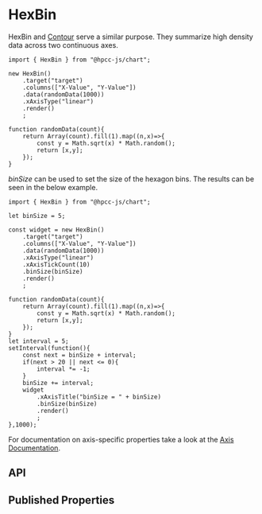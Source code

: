 # HexBin

<!--meta
{
    "id": 9544,
    "name": "HexBin",
    "kind": 128,
    "kindString": "Class",
    "flags": {
        "isExported": true
    },
    "sources": [
        {
            "fileName": "HexBin.ts",
            "line": 9,
            "character": 19
        }
    ],
    "extendedTypes": [
        {
            "type": "reference",
            "name": "XYAxis",
            "id": 693
        }
    ],
    "folder": "packages/chart"
}
-->

HexBin and [Contour](./Contour.md) serve a similar purpose. They summarize high density data across two continuous axes.

```sample-code
import { HexBin } from "@hpcc-js/chart";

new HexBin()
    .target("target")
    .columns(["X-Value", "Y-Value"])
    .data(randomData(1000))
    .xAxisType("linear")
    .render()
    ;

function randomData(count){
    return Array(count).fill(1).map((n,x)=>{
        const y = Math.sqrt(x) * Math.random();
        return [x,y];
    });
}
```

_binSize_ can be used to set the size of the hexagon bins. The results can be seen in the below example.

```sample-code
import { HexBin } from "@hpcc-js/chart";

let binSize = 5;

const widget = new HexBin()
    .target("target")
    .columns(["X-Value", "Y-Value"])
    .data(randomData(1000))
    .xAxisType("linear")
    .xAxisTickCount(10)
    .binSize(binSize)
    .render()
    ;

function randomData(count){
    return Array(count).fill(1).map((n,x)=>{
        const y = Math.sqrt(x) * Math.random();
        return [x,y];
    });
}
let interval = 5;
setInterval(function(){
    const next = binSize + interval;
    if(next > 20 || next <= 0){
        interval *= -1;
    }
    binSize += interval;
    widget
        .xAxisTitle("binSize = " + binSize)
        .binSize(binSize)
        .render()
        ;
},1000);
```

For documentation on axis-specific properties take a look at the [Axis Documentation](./XYAxis.md).

## API

## Published Properties
```@hpcc-js/chart:HexBin
```
